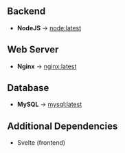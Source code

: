 ## **Backend**
- **NodeJS** -> [node:latest](https://hub.docker.com/_/node)

## **Web Server**
- **Nginx** -> [nginx:latest](https://hub.docker.com/_/nginx)

## **Database**
- **MySQL** -> [mysql:latest](https://hub.docker.com/_/mysql)

## **Additional Dependencies**
- Svelte (frontend)